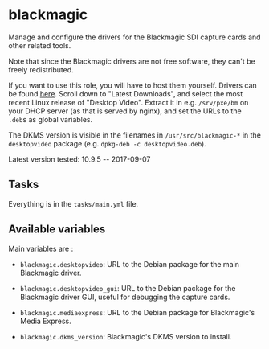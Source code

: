 # blackmagic

Manage and configure the drivers for the Blackmagic SDI capture cards and other
related tools.

Note that since the Blackmagic drivers are not free software, they can't be
freely redistributed.

If you want to use this role, you will have to host them yourself.
Drivers can be found [here][].
Scroll down to "Latest Downloads", and select the most recent Linux
release of "Desktop Video".
Extract it in e.g. `/srv/pxe/bm` on your DHCP server (as that is served
by nginx), and set the URLs to the `.deb`s as global variables.

The DKMS version is visible in the filenames in `/usr/src/blackmagic-*`
in the `desktopvideo` package (e.g. `dpkg-deb -c desktopvideo.deb`).

Latest version tested: 10.9.5 -- 2017-09-07

[here]: https://www.blackmagicdesign.com/support/family/capture-and-playback

## Tasks

Everything is in the `tasks/main.yml` file.

## Available variables

Main variables are :

* `blackmagic.desktopvideo`:     URL to the Debian package for the main
                                 Blackmagic driver.

* `blackmagic.desktopvideo_gui`: URL to the Debian package for the Blackmagic
                                 driver GUI, useful for debugging the capture
                                 cards.

* `blackmagic.mediaexpress`:     URL to the Debian package for Blackmagic's
                                 Media Express.

* `blackmagic.dkms_version`:     Blackmagic's DKMS version to install.
